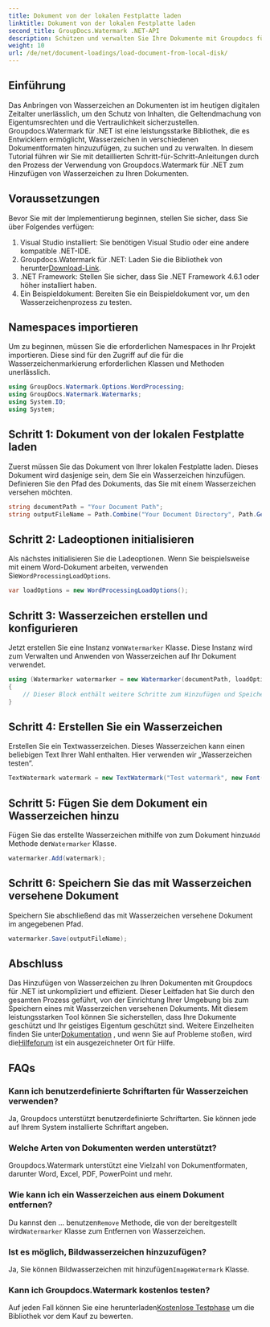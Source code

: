 ```yaml
---
title: Dokument von der lokalen Festplatte laden
linktitle: Dokument von der lokalen Festplatte laden
second_title: GroupDocs.Watermark .NET-API
description: Schützen und verwalten Sie Ihre Dokumente mit Groupdocs für .NET. Befolgen Sie unsere detaillierte Anleitung, um Wasserzeichen nahtlos hinzuzufügen.
weight: 10
url: /de/net/document-loadings/load-document-from-local-disk/
---
```

## Einführung
Das Anbringen von Wasserzeichen an Dokumenten ist im heutigen digitalen Zeitalter unerlässlich, um den Schutz von Inhalten, die Geltendmachung von Eigentumsrechten und die Vertraulichkeit sicherzustellen. Groupdocs.Watermark für .NET ist eine leistungsstarke Bibliothek, die es Entwicklern ermöglicht, Wasserzeichen in verschiedenen Dokumentformaten hinzuzufügen, zu suchen und zu verwalten. In diesem Tutorial führen wir Sie mit detaillierten Schritt-für-Schritt-Anleitungen durch den Prozess der Verwendung von Groupdocs.Watermark für .NET zum Hinzufügen von Wasserzeichen zu Ihren Dokumenten.
## Voraussetzungen
Bevor Sie mit der Implementierung beginnen, stellen Sie sicher, dass Sie über Folgendes verfügen:
1. Visual Studio installiert: Sie benötigen Visual Studio oder eine andere kompatible .NET-IDE.
2.  Groupdocs.Watermark für .NET: Laden Sie die Bibliothek von herunter[Download-Link](https://releases.groupdocs.com/Watermark/net/).
3. .NET Framework: Stellen Sie sicher, dass Sie .NET Framework 4.6.1 oder höher installiert haben.
4. Ein Beispieldokument: Bereiten Sie ein Beispieldokument vor, um den Wasserzeichenprozess zu testen.
## Namespaces importieren
Um zu beginnen, müssen Sie die erforderlichen Namespaces in Ihr Projekt importieren. Diese sind für den Zugriff auf die für die Wasserzeichenmarkierung erforderlichen Klassen und Methoden unerlässlich.
```csharp
using GroupDocs.Watermark.Options.WordProcessing;
using GroupDocs.Watermark.Watermarks;
using System.IO;
using System;
```
## Schritt 1: Dokument von der lokalen Festplatte laden
Zuerst müssen Sie das Dokument von Ihrer lokalen Festplatte laden. Dieses Dokument wird dasjenige sein, dem Sie ein Wasserzeichen hinzufügen.
Definieren Sie den Pfad des Dokuments, das Sie mit einem Wasserzeichen versehen möchten.
```csharp
string documentPath = "Your Document Path";
string outputFileName = Path.Combine("Your Document Directory", Path.GetFileName(documentPath));
```
## Schritt 2: Ladeoptionen initialisieren
 Als nächstes initialisieren Sie die Ladeoptionen. Wenn Sie beispielsweise mit einem Word-Dokument arbeiten, verwenden Sie`WordProcessingLoadOptions`.
```csharp
var loadOptions = new WordProcessingLoadOptions();
```
## Schritt 3: Wasserzeichen erstellen und konfigurieren
 Jetzt erstellen Sie eine Instanz von`Watermarker` Klasse. Diese Instanz wird zum Verwalten und Anwenden von Wasserzeichen auf Ihr Dokument verwendet.
```csharp
using (Watermarker watermarker = new Watermarker(documentPath, loadOptions))
{
    // Dieser Block enthält weitere Schritte zum Hinzufügen und Speichern des Wasserzeichens
}
```
## Schritt 4: Erstellen Sie ein Wasserzeichen
Erstellen Sie ein Textwasserzeichen. Dieses Wasserzeichen kann einen beliebigen Text Ihrer Wahl enthalten. Hier verwenden wir „Wasserzeichen testen“.
```csharp
TextWatermark watermark = new TextWatermark("Test watermark", new Font("Arial", 12));
```
## Schritt 5: Fügen Sie dem Dokument ein Wasserzeichen hinzu
Fügen Sie das erstellte Wasserzeichen mithilfe von zum Dokument hinzu`Add` Methode der`Watermarker` Klasse.
```csharp
watermarker.Add(watermark);
```
## Schritt 6: Speichern Sie das mit Wasserzeichen versehene Dokument
Speichern Sie abschließend das mit Wasserzeichen versehene Dokument im angegebenen Pfad.
```csharp
watermarker.Save(outputFileName);
```

## Abschluss
Das Hinzufügen von Wasserzeichen zu Ihren Dokumenten mit Groupdocs für .NET ist unkompliziert und effizient. Dieser Leitfaden hat Sie durch den gesamten Prozess geführt, von der Einrichtung Ihrer Umgebung bis zum Speichern eines mit Wasserzeichen versehenen Dokuments. Mit diesem leistungsstarken Tool können Sie sicherstellen, dass Ihre Dokumente geschützt und Ihr geistiges Eigentum geschützt sind. 
 Weitere Einzelheiten finden Sie unter[Dokumentation](https://tutorials.groupdocs.com/Watermark/net/) , und wenn Sie auf Probleme stoßen, wird die[Hilfeforum](https://forum.groupdocs.com/c/watermark/19) ist ein ausgezeichneter Ort für Hilfe. 
## FAQs
### Kann ich benutzerdefinierte Schriftarten für Wasserzeichen verwenden?
Ja, Groupdocs unterstützt benutzerdefinierte Schriftarten. Sie können jede auf Ihrem System installierte Schriftart angeben.
### Welche Arten von Dokumenten werden unterstützt?
Groupdocs.Watermark unterstützt eine Vielzahl von Dokumentformaten, darunter Word, Excel, PDF, PowerPoint und mehr.
### Wie kann ich ein Wasserzeichen aus einem Dokument entfernen?
 Du kannst den ... benutzen`Remove` Methode, die von der bereitgestellt wird`Watermarker` Klasse zum Entfernen von Wasserzeichen.
### Ist es möglich, Bildwasserzeichen hinzuzufügen?
 Ja, Sie können Bildwasserzeichen mit hinzufügen`ImageWatermark` Klasse.
### Kann ich Groupdocs.Watermark kostenlos testen?
 Auf jeden Fall können Sie eine herunterladen[Kostenlose Testphase](https://releases.groupdocs.com/) um die Bibliothek vor dem Kauf zu bewerten.